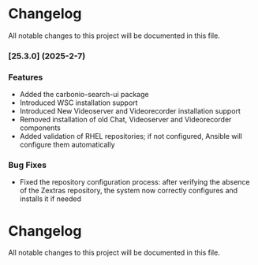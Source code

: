 # Changelog

All notable changes to this project will be documented in this file. 

### [25.3.0] (2025-2-7)


### Features
* Added the carbonio-search-ui package
* Introduced WSC installation support
* Introduced New Videoserver and Videorecorder installation support
* Removed installation of old Chat, Videoserver and Videorecorder components
* Added validation of RHEL repositories; if not configured, Ansible will configure them automatically

### Bug Fixes
* Fixed the repository configuration process: after verifying the absence of the Zextras repository, the system now correctly configures and installs it if needed




# Changelog

All notable changes to this project will be documented in this file. 